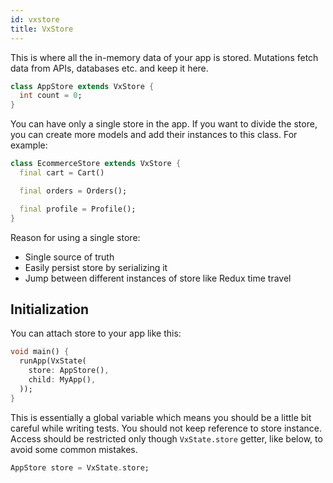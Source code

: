 ```yaml
---
id: vxstore
title: VxStore
---
```


This is where all the in-memory data of your app is stored. Mutations fetch data from APIs, databases etc. and keep it here.

```dart
class AppStore extends VxStore {
  int count = 0;
}
```

You can have only a single store in the app. If you want to divide the store, you can create more models and add their instances to this class. For example:

```dart
class EcommerceStore extends VxStore {
  final cart = Cart()

  final orders = Orders();

  final profile = Profile();
}
```

Reason for using a single store:

- Single source of truth
- Easily persist store by serializing it
- Jump between different instances of store like Redux time travel

## Initialization

You can attach store to your app like this:

```dart
void main() {
  runApp(VxState(
    store: AppStore(),
    child: MyApp(),
  ));
}
```

This is essentially a global variable which means you should be a little bit careful while writing tests. You should not keep reference to store instance. Access should be restricted only though `VxState.store` getter, like below, to avoid some common mistakes.

```dart
AppStore store = VxState.store;
```
